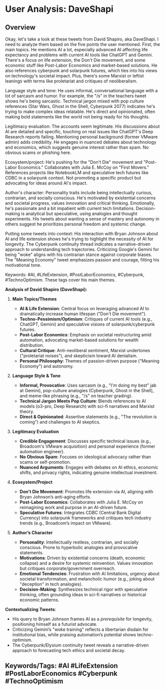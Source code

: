 # User Analysis: DaveShapi

## Overview

<think>
Okay, let's take a look at these tweets from David Shapiro, aka DaveShapi. I need to analyze them based on the five points the user mentioned. First, the main topics. He mentions AI a lot, especially advanced AI affecting life expectancy and problems with current AI tools like ChatGPT and Gemini. There's a focus on life extension, the Don't Die movement, and some economic stuff like Post-Labor Economics and market-based solutions. He also references cyberpunk and solarpunk futures, which ties into his views on technology's societal impact. Plus, there's some Marxist or leftist leanings with terms like proletariat and critiques of neoliberalism.

Language style and tone: He uses informal, conversational language with a lot of sarcasm and humor. For example, the "/s" in the teachers tweet shows he's being sarcastic. Technical jargon mixed with pop culture references (Star Wars, Ghost in the Shell, Cyberpunk 2077) indicates he's trying to make complex ideas relatable. He's direct and opinionated, often making bold statements like the world not being ready for his thoughts.

Legitimacy evaluation: The accounts seem legitimate. His discussions about AI are detailed and specific, touching on real issues like ChatGPT's Deep Research reports failing. Mentioning personal background (former VMware admin) adds credibility. He engages in nuanced debates about technology and economics, which suggests genuine interest rather than spam. No obvious scams or phishing here.

Ecosystem/project: He's pushing for the "Don't Die" movement and "Post-Labor Economics." Collaborates with Julia E. McCoy on "First Movers." References projects like NotebookLM and speculative tech futures like CDBC in a solarpunk context. Not promoting a specific product but advocating for ideas around AI's impact.

Author's character: Personality traits include being intellectually curious, contrarian, and socially conscious. He's motivated by existential concerns and societal progress, values innovation and critical thinking. Emotionally, he's passionate and a bit impatient with current tech limitations. Decision-making is analytical but speculative, using analogies and thought experiments. His tweets about wanting a sense of mastery and autonomy in others suggest he prioritizes personal freedom and systemic change.

Putting some tweets into context: His interaction with Bryan Johnson about AI and life extension shows he's trying to highlight the necessity of AI for longevity. The Cyberpunk continuity thread indicates a narrative-driven approach to understanding tech trajectories. Criticizing Google's Gemini for being "woke" aligns with his contrarian stance against corporate biases. The "Meaning Economy" tweet emphasizes passion and courage, fitting his motivational tone.

Keywords: #AI, #LifeExtension, #PostLaborEconomics, #Cyberpunk, #TechnoOptimism. These tags cover his main themes.
</think>

**Analysis of David Shapiro (DaveShapi):**  

1. **Main Topics/Themes**  
   - **AI & Life Extension**: Central focus on leveraging advanced AI to dramatically increase human lifespan ("Don't Die movement").  
   - **Techno-Pessimism/Optimism**: Critiques of current AI tools (e.g., ChatGPT, Gemini) and speculative visions of solarpunk/cyberpunk futures.  
   - **Post-Labor Economics**: Emphasis on societal restructuring amid automation, advocating market-based solutions for wealth distribution.  
   - **Cultural Critique**: Anti-neoliberal sentiment, Marxist undertones ("proletariat noises"), and skepticism toward AI denialism.  
   - **Personal Philosophy**: Themes of passion-driven purpose ("Meaning Economy") and autonomy.  

2. **Language Style & Tone**  
   - **Informal, Provocative**: Uses sarcasm (e.g., "I'm doing my best" jab at Gemini), pop-culture analogies (Cyberpunk, Ghost in the Shell), and meme-like phrasing (e.g., "/s" on teacher grading).  
   - **Technical Jargon Meets Pop Culture**: Blends references to AI models (o3-pro, Deep Research) with sci-fi narratives and Marxist theory.  
   - **Direct & Opinionated**: Assertive statements (e.g., "The revolution is coming") and challenges to AI skeptics.  

3. **Legitimacy Evaluation**  
   - **Credible Engagement**: Discusses specific technical issues (e.g., Broadcom's VMware acquisition) and personal experience (former automation engineer).  
   - **No Obvious Spam**: Focuses on ideological advocacy rather than scams or self-promotion.  
   - **Nuanced Arguments**: Engages with debates on AI ethics, economic shifts, and privacy rights, indicating genuine intellectual investment.  

4. **Ecosystem/Project**  
   - **Don't Die Movement**: Promotes life extension via AI, aligning with Bryan Johnson’s anti-aging efforts.  
   - **Post-Labor Economics**: Collaborates with Julia E. McCoy on reimagining work and purpose in an AI-driven future.  
   - **Speculative Futures**: Integrates CDBC (Central Bank Digital Currency) into solarpunk frameworks and critiques tech industry trends (e.g., Broadcom’s impact on VMware).  

5. **Author’s Character**  
   - **Personality**: Intellectually restless, contrarian, and socially conscious. Prone to hyperbolic analogies and provocative statements.  
   - **Motivations**: Driven by existential concerns (death, economic collapse) and a desire for systemic reinvention. Values innovation but critiques corporate/government overreach.  
   - **Emotional Tendencies**: Frustration with AI limitations, urgency about societal transformation, and melancholic humor (e.g., joking about "deception" in tech analogies).  
   - **Decision-Making**: Synthesizes technical rigor with speculative thinking, often grounding ideas in sci-fi narratives or historical economic patterns.  

**Contextualizing Tweets**:  
- His query to Bryan Johnson frames AI as a *prerequisite* for longevity, positioning himself as a futurist advocate.  
- Criticizing Gemini’s "woke training" reflects a libertarian disdain for institutional bias, while praising automation’s potential shows techno-optimism.  
- The Cyberpunk/Elysium continuity tweet reveals a narrative-driven approach to forecasting tech ethics and societal decay.  

**Keywords/Tags**: #AI #LifeExtension #PostLaborEconomics #Cyberpunk #TechnoOptimism
---
